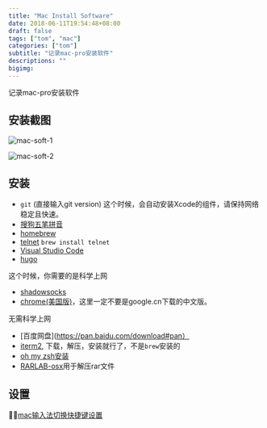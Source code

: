 ```yaml
---
title: "Mac Install Software"
date: 2018-06-11T19:54:48+08:00
draft: false
tags: ["tom", "mac"]
categories: ["tom"]
subtitle: "记录mac-pro安装软件"
descriptions: ""
bigimg:
---
```


记录mac-pro安装软件

## 安装截图

![mac-soft-1](https://res.cloudinary.com/dmtixvmgt/image/upload/v1538279696/mac-soft-1_fvqglu.png)

![mac-soft-2](https://res.cloudinary.com/dmtixvmgt/image/upload/v1538279709/mac-soft-2_pr98w3.png)

## 安装

- `git` (直接输入git version)
这个时候，会自动安装Xcode的组件，请保持网络稳定且快速。
- [搜狗五笔拼音](https://pinyin.sogou.com/mac/wubi.php)
- [homebrew](https://brew.sh)
- [telnet]() 
`brew install telnet`
- [Visual Studio Code](https://code.visualstudio.com/docs?start=true)
- [hugo](https://gohugo.io/getting-started/installing/)


这个时候，你需要的是科学上网

- [shadowsocks](https://github.com/shadowsocks/shadowsocks/wiki/Ports-and-Clients#os-x)
- [chrome(美国版)](https://dl.google.com/chrome/mac/stable/GGRO/googlechrome.dmg)，这里一定不要是google.cn下载的中文版。

无需科学上网

- [百度网盘](https://pan.baidu.com/download#pan）
- [iterm2](https://www.iterm2.com/), 下载，解压，安装就行了，不是`brew`安装的
- [oh my zsh](http://ohmyz.sh/)[安装](https://github.com/robbyrussell/oh-my-zsh/wiki/Installing-ZSH)
- [RARLAB-osx](http://www.rarlab.com/download.htm)用于解压rar文件

## 设置

[mac输入法切换快捷键设置](http://www.udaxia.com/wtjd/9839.html)
